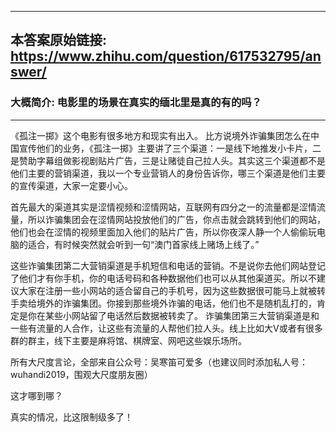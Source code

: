 ----------------------------------------
## 本答案原始链接: https://www.zhihu.com/question/617532795/answer/
### 大概简介: 电影里的场景在真实的缅北里是真的有的吗？
----------------------------------------
《孤注一掷》这个电影有很多地方和现实有出入。
比方说境外诈骗集团怎么在中国宣传他们的业务，《孤注一掷》主要讲了三个渠道：一是线下地推发小卡片，二是赞助字幕组做影视剧贴片广告，三是让赌徒自己拉人头。其实这三个渠道都不是他们主要的营销渠道，我以一个专业营销人的身份告诉你，哪三个渠道是他们主要的宣传渠道，大家一定要小心。


首先最大的渠道其实是涩情视频和涩情网站，互联网有四分之一的流量都是涩情流量，所以诈骗集团会在涩情网站投放他们的广告，你点击就会跳转到他们的网站，他们也会在涩情的视频里面加入他们的贴片广告，所以你夜深人静一个人偷偷玩电脑的适合，有时候突然就会听到一句“澳门首家线上赌场上线了。”


这些诈骗集团第二大营销渠道是手机短信和电话的营销。不是说你去他们网站登记了他们才有你手机，你的电话号码和各种数据他们也可以从其他渠道买。所以不建议大家在注册一些小网站的适合留自己的手机号，因为这些数据很可能马上就被转手卖给境外的诈骗集团。你接到那些境外诈骗的电话，他们也不是随机乱打的，肯定是你在某些小网站留了电话然后数据被转卖了。
诈骗集团第三大营销渠道是和一些有流量的人合作，让这些有流量的人帮他们拉人头。线上比如大V或者有很多群的群主，线下主要是麻将馆、棋牌室、网吧这些娱乐场所。

所有大尺度言论，全部来自公众号：吴寒笛可爱多（也建议同时添加私人号：wuhandi2019，围观大尺度朋友圈）

这才哪到哪？

真实的情况，比这限制级多了！



